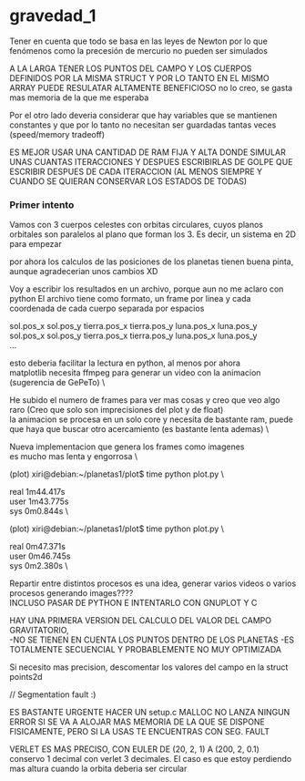 # gravedad_1

Tener en cuenta que todo se basa en las leyes de Newton por lo que fenómenos como la precesión
de mercurio no pueden ser simulados

A LA LARGA TENER LOS PUNTOS DEL CAMPO Y LOS CUERPOS DEFINIDOS POR LA MISMA STRUCT
Y POR LO TANTO EN EL MISMO ARRAY PUEDE RESULATAR ALTAMENTE BENEFICIOSO
no lo creo, se gasta mas memoria de la que me esperaba

Por el otro lado deveria considerar que hay variables que se mantienen constantes
y que por lo tanto no necesitan ser guardadas tantas veces (speed/memory tradeoff)

ES MEJOR USAR UNA CANTIDAD DE RAM FIJA Y ALTA DONDE SIMULAR UNAS CUANTAS
ITERACCIONES Y DESPUES ESCRIBIRLAS DE GOLPE QUE ESCRIBIR DESPUES DE CADA
ITERACCION (AL MENOS SIEMPRE Y CUANDO SE QUIERAN CONSERVAR LOS ESTADOS DE TODAS)

### Primer intento
Vamos con 3 cuerpos celestes con orbitas circulares, cuyos planos orbitales son
paralelos al plano que forman los 3. Es decir, un sistema en 2D para empezar

por ahora los calculos de las posiciones de los planetas tienen buena pinta,
aunque agradecerian unos cambios XD

Voy a escribir los resultados en un archivo, porque aun no me aclaro con python
El archivo tiene como formato, un frame por linea y cada coordenada de cada cuerpo
separada por espacios

sol.pos_x sol.pos_y tierra.pos_x tierra.pos_y luna.pos_x luna.pos_y \
sol.pos_x sol.pos_y tierra.pos_x tierra.pos_y luna.pos_x luna.pos_y \
...

esto deberia facilitar la lectura en python, al menos por ahora \
matplotlib necesita ffmpeg para generar un video con la animacion (sugerencia de GePeTo) \

He subido el numero de frames para ver mas cosas y creo que veo algo raro (Creo que solo son imprecisiones del plot y de float) \
la animacion se procesa en un solo core y necesita de bastante ram,
puede que haya que buscar otro acercamiento (es bastante lenta ademas) \

Nueva implementacion que genera los frames como imagenes \
es mucho mas lenta y engorrosa \

(plot) xiri@debian:~/planetas1/plot$ time python plot.py \

real	1m44.417s \
user	1m43.775s \
sys	0m0.844s \

(plot) xiri@debian:~/planetas1/plot$ time python plot.py \

real	0m47.371s \
user	0m46.745s \
sys	0m2.380s \

Repartir entre distintos procesos es una idea, generar varios videos o varios procesos generando images???? \
INCLUSO PASAR DE PYTHON E INTENTARLO CON GNUPLOT Y C

HAY UNA PRIMERA VERSION DEL CALCULO DEL VALOR DEL CAMPO GRAVITATORIO, \
-NO SE TIENEN EN CUENTA LOS PUNTOS DENTRO DE LOS PLANETAS
-ES TOTALMENTE SECUENCIAL Y PROBABLEMENTE NO MUY OPTIMIZADA

Si necesito mas precision, descomentar los valores del campo en la struct points2d

// Segmentation fault :)

ES BASTANTE URGENTE HACER UN setup.c
MALLOC NO LANZA NINGUN ERROR SI SE VA A ALOJAR MAS MEMORIA DE LA QUE SE DISPONE FISICAMENTE, PERO SI LA USAS
TE ENCUENTRAS CON SEG. FAULT




VERLET ES MAS PRECISO, CON EULER DE (20, 2, 1) A (200, 2, 0.1) conservo 1 decimal
con verlet 3 decimales. El caso es que estoy perdiendo mas altura cuando la orbita deberia ser circular
